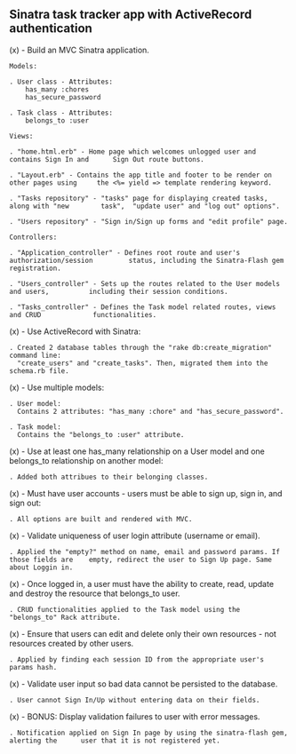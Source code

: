 <h2>Sinatra task tracker app with ActiveRecord authentication</h2>

(x) - Build an MVC Sinatra application.

    Models: 

    . User class - Attributes: 
        has_many :chores
        has_secure_password

    . Task class - Attributes:
        belongs_to :user

    Views: 
      
    . "home.html.erb" - Home page which welcomes unlogged user and contains Sign In and      Sign Out route buttons.
      
    . "Layout.erb" - Contains the app title and footer to be render on other pages using     the <%= yield => template rendering keyword.

    . "Tasks repository" - "tasks" page for displaying created tasks, along with "new        task",  "update user" and "log out" options".

    . "Users repository" - "Sign in/Sign up forms and "edit profile" page.

    Controllers:

    . "Application_controller" - Defines root route and user's authorization/session         status, including the Sinatra-Flash gem registration.

    . "Users_controller" - Sets up the routes related to the User models and users,          including their session conditions.
    
    . "Tasks_controller" - Defines the Task model related routes, views and CRUD             functionalities.

(x) - Use ActiveRecord with Sinatra:

    . Created 2 database tables through the "rake db:create_migration" command line: 
      "create_users" and "create_tasks". Then, migrated them into the schema.rb file.

(x) - Use multiple models:

    . User model:
      Contains 2 attributes: "has_many :chore" and "has_secure_password".

    . Task model:
      Contains the "belongs_to :user" attribute.

(x) - Use at least one has_many relationship on a User model and one belongs_to                  relationship on another model:

    . Added both attribues to their belonging classes.

(x) - Must have user accounts - users must be able to sign up, sign in, and sign out:

    . All options are built and rendered with MVC.

(x) - Validate uniqueness of user login attribute (username or email).

    . Applied the "empty?" method on name, email and password params. If those fields are    empty, redirect the user to Sign Up page. Same about Loggin in.

(x) - Once logged in, a user must have the ability to create, read, update and destroy the       resource that belongs_to user.

    . CRUD functionalities applied to the Task model using the "belongs_to" Rack attribute.

(x) - Ensure that users can edit and delete only their own resources - not resources             created by other users.

    . Applied by finding each session ID from the appropriate user's params hash.

(x) - Validate user input so bad data cannot be persisted to the database.

    . User cannot Sign In/Up without entering data on their fields.

(x) - BONUS: Display validation failures to user with error messages. 

    . Notification applied on Sign In page by using the sinatra-flash gem, alerting the      user that it is not registered yet.
     






    

    
      
       
    













